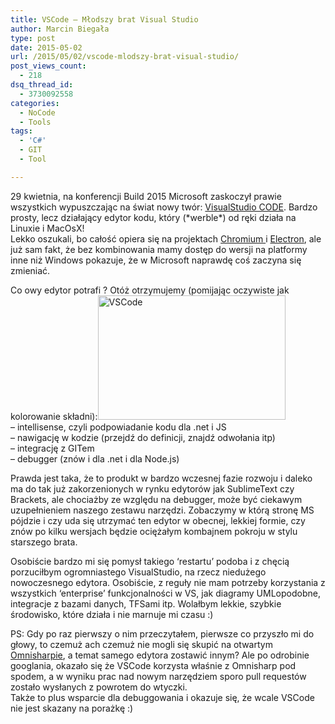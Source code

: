 ```yaml
---
title: VSCode – Młodszy brat Visual Studio
author: Marcin Biegała
type: post
date: 2015-05-02
url: /2015/05/02/vscode-mlodszy-brat-visual-studio/
post_views_count:
  - 218
dsq_thread_id:
  - 3730092558
categories:
  - NoCode
  - Tools
tags:
  - 'C#'
  - GIT
  - Tool

---
```

29 kwietnia, na konferencji Build 2015 Microsoft zaskoczył prawie wszystkich wypuszczając na świat nowy twór: [VisualStudio CODE][1]. Bardzo prosty, lecz działający edytor kodu, który (\*werble\*) od ręki działa na Linuxie i MacOsX!  
Lekko oszukali, bo całość opiera się na projektach [Chromium ][2]i [Electron][3], ale już sam fakt, że bez kombinowania mamy dostęp do wersji na platformy inne niż Windows pokazuje, że w Microsoft naprawdę coś zaczyna się zmieniać.

Co owy edytor potrafi ? Otóż otrzymujemy (pomijając oczywiste jak kolorowanie składni):<a href="https://blog.biegala.net/wp-content/uploads/2015/05/hero-osx-e1430561425932.png" rel="lightbox[396]"><img class="alignright wp-image-397 size-medium" src="https://blog.biegala.net/wp-content/uploads/2015/05/hero-osx-300x199.png" alt="VSCode" width="300" height="199" /></a>  
&#8211; intellisense, czyli podpowiadanie kodu dla .net i JS  
&#8211; nawigację w kodzie (przejdź do definicji, znajdź odwołania itp)  
&#8211; integrację z GITem  
&#8211; debugger (znów i dla .net i dla Node.js)

Prawda jest taka, że to produkt w bardzo wczesnej fazie rozwoju i daleko ma do tak już zakorzenionych w rynku edytorów jak SublimeText czy Brackets, ale chociażby ze względu na debugger, może być ciekawym uzupełnieniem naszego zestawu narzędzi. Zobaczymy w którą stronę MS pójdzie i czy uda się utrzymać ten edytor w obecnej, lekkiej formie, czy znów po kilku wersjach będzie ociężałym kombajnem pokroju w stylu starszego brata.

<!--more-->Osobiście bardzo mi się pomysł takiego &#8216;restartu&#8217; podoba i z chęcią porzuciłbym ogromniastego VisualStudio, na rzecz niedużego nowoczesnego edytora. Osobiście, z reguły nie mam potrzeby korzystania z wszystkich &#8216;enterprise&#8217; funkcjonalności w VS, jak diagramy UMLopodobne, integracje z bazami danych, TFSami itp. Wolałbym lekkie, szybkie środowisko, które działa i nie marnuje mi czasu :)

PS: Gdy po raz pierwszy o nim przeczytałem, pierwsze co przyszło mi do głowy, to czemuż ach czemuż nie mogli się skupić na otwartym [Omnisharpie][4], a temat samego edytora zostawić innym? Ale po odrobinie googlania, okazało się że VSCode korzysta właśnie z Omnisharp pod spodem, a w wyniku prac nad nowym narzędziem sporo pull requestów zostało wysłanych z powrotem do wtyczki.  
Także to plus wsparcie dla debuggowania i okazuje się, że wcale VSCode nie jest skazany na porażkę :)

 [1]: https://code.visualstudio.com/
 [2]: https://www.chromium.org/Home
 [3]: http://electron.atom.io/
 [4]: http://www.omnisharp.net/